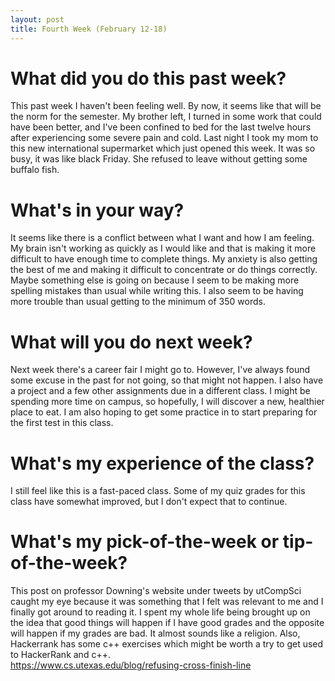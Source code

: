 ```yaml
---
layout: post
title: Fourth Week (February 12-18) 
---
```


# What did you do this past week?
This past week I haven't been feeling well. By now, it seems like that will be the norm for the semester. My brother left, I turned in some work that could have been better,  and I've been confined to bed for the last twelve hours after experiencing some severe pain and cold. Last night I took my mom to this new international supermarket which just opened this week. It was so busy, it was like black Friday.  She refused to leave without getting some buffalo fish. 

# What's in your way?
It seems like there is a conflict between what I want and how I am feeling. My brain isn't working as quickly as I would like and that is making it more difficult to have enough time to complete things. My anxiety is also getting the best of me and making it difficult to concentrate or do things correctly. Maybe something else is going on because I seem to be making more spelling mistakes than usual while writing this. I also seem to be having more trouble than usual getting to the minimum of 350 words.

# What will you do next week?
Next week there's a career fair I might go to. However, I've always found some excuse in the past for not going, so that might not happen. I also have a project and a few other assignments due in a different class. I might be spending more time on campus, so hopefully, I will discover a new, healthier place to eat. I am also hoping to get some practice in to start preparing for the first test in this class. 

# What's my experience of the class?
I still feel like this is a fast-paced class. Some of my quiz grades for this class have somewhat improved, but I don't expect that to continue. 

# What's my pick-of-the-week or tip-of-the-week?
This post on professor Downing's website under tweets by utCompSci caught my eye because it was something that I felt was relevant to me and I finally got around to reading it. I spent my whole life being brought up on the idea that good things will happen if I have good grades and the opposite will happen if my grades are bad. It almost sounds like a religion. Also, Hackerrank has some c++ exercises which might be worth a try to get used to HackerRank and c++.  
<https://www.cs.utexas.edu/blog/refusing-cross-finish-line>

